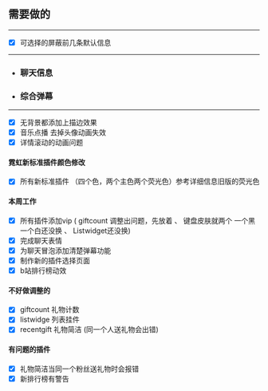 ## 需要做的

* * *

- [x] 可选择的屏蔽前几条默认信息

* * *

- ### 聊天信息
    
- ### 综合弹幕
    

* * *

- [x] 无背景都添加上描边效果
- [x] 音乐点播 去掉头像动画失效
- [x] 详情滚动的动画问题

#### 霓虹新标准插件颜色修改

- [x] 所有新标准插件 （四个色，两个主色两个荧光色）参考详细信息旧版的荧光色

#### 本周工作

- [x] 所有插件添加vip ( giftcount 调整出问题，先放着 、 键盘皮肤就两个 一个黑一个白还没换 、 Listwidget还没换) 
- [x] 完成聊天表情
- [x] 为聊天冒泡添加清楚弹幕功能
- [x] 制作新的插件选择页面
- [x] b站排行榜动效

#### 不好做调整的
- [x]  giftcount 礼物计数
- [x]  listwidge 列表挂件
- [x]  recentgift 礼物简洁 (同一个人送礼物会出错)

#### 有问题的插件
- [x] 礼物简洁当同一个粉丝送礼物时会报错
- [x] 新排行榜有警告